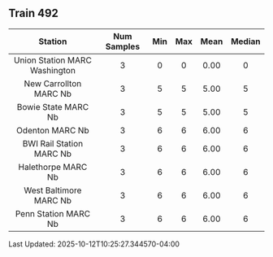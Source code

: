 ## Train 492

| Station | Num Samples | Min | Max | Mean | Median |
| :-----: | :---------: | :-: | :-: | :--: | :----: |
| Union Station MARC Washington | 3 | 0 | 0 | 0.00 | 0 |
| New Carrollton MARC Nb | 3 | 5 | 5 | 5.00 | 5 |
| Bowie State MARC Nb | 3 | 5 | 5 | 5.00 | 5 |
| Odenton MARC Nb | 3 | 6 | 6 | 6.00 | 6 |
| BWI Rail Station MARC Nb | 3 | 6 | 6 | 6.00 | 6 |
| Halethorpe MARC Nb | 3 | 6 | 6 | 6.00 | 6 |
| West Baltimore MARC Nb | 3 | 6 | 6 | 6.00 | 6 |
| Penn Station MARC Nb | 3 | 6 | 6 | 6.00 | 6 |


Last Updated: 2025-10-12T10:25:27.344570-04:00